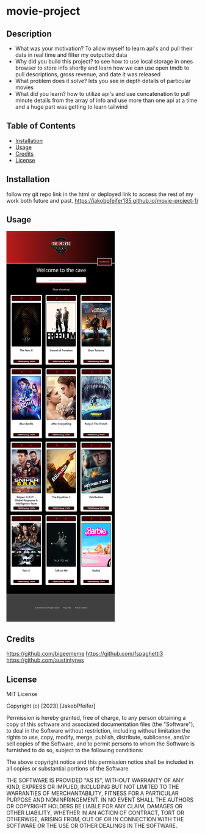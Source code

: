 # movie-project

## Description

- What was your motivation?
To allow myself to learn api's and pull their data in real time and filter my outputted data
- Why did you build this project?
to see how to use local storage in ones browser to store info shortly and learn how we can use open tmdb to pull descriptions, gross revenue, and date it was released
- What problem does it solve?
lets you see in depth details of particular movies
- What did you learn?
how to utilize api's and use concatenation to pull minute details from the array of info and use more than one api at a time and a huge part was getting to learn tailwind

## Table of Contents 



- [Installation](#installation)
- [Usage](#usage)
- [Credits](#credits)
- [License](#license)

## Installation

follow my git repo link in the html or deployed link to access the rest of my work both future and past.
https://jakobpfeifer135.github.io/movie-project-1/

## Usage



   ![completed project](<./assets/images/jakobpfeifer135.github.io_movie-project-1_.png>)
   

## Credits

https://github.com/bigeememe
https://github.com/fspaghetti3
https://github.com/austintynes




## License

MIT License

Copyright (c) [2023] [JakobPfeifer]

Permission is hereby granted, free of charge, to any person obtaining a copy
of this software and associated documentation files (the "Software"), to deal
in the Software without restriction, including without limitation the rights
to use, copy, modify, merge, publish, distribute, sublicense, and/or sell
copies of the Software, and to permit persons to whom the Software is
furnished to do so, subject to the following conditions:

The above copyright notice and this permission notice shall be included in all
copies or substantial portions of the Software.

THE SOFTWARE IS PROVIDED "AS IS", WITHOUT WARRANTY OF ANY KIND, EXPRESS OR
IMPLIED, INCLUDING BUT NOT LIMITED TO THE WARRANTIES OF MERCHANTABILITY,
FITNESS FOR A PARTICULAR PURPOSE AND NONINFRINGEMENT. IN NO EVENT SHALL THE
AUTHORS OR COPYRIGHT HOLDERS BE LIABLE FOR ANY CLAIM, DAMAGES OR OTHER
LIABILITY, WHETHER IN AN ACTION OF CONTRACT, TORT OR OTHERWISE, ARISING FROM,
OUT OF OR IN CONNECTION WITH THE SOFTWARE OR THE USE OR OTHER DEALINGS IN THE
SOFTWARE.

